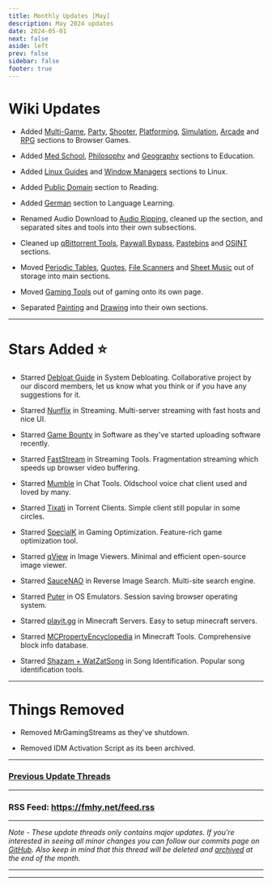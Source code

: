 ```yaml
---
title: Monthly Updates [May]
description: May 2024 updates
date: 2024-05-01
next: false
aside: left
prev: false
sidebar: false
footer: true
---
```


# Wiki Updates

- Added [Multi-Game](https://fmhy.net/gamingpiracyguide#multi-game-sites), [Party](https://fmhy.net/gamingpiracyguide#party-games), [Shooter](https://fmhy.net/gamingpiracyguide#shooter), [Platforming](https://fmhy.net/gamingpiracyguide#platformer), [Simulation](https://fmhy.net/gamingpiracyguide#simulation), [Arcade](https://fmhy.net/gamingpiracyguide#arcade) and [RPG](https://fmhy.net/gamingpiracyguide#rpg) sections to Browser Games.

- Added [Med School](https://fmhy.net/edupiracyguide#med-school), [Philosophy](https://fmhy.net/edupiracyguide#philosophy) and [Geography](https://fmhy.net/edupiracyguide#geography-datasets) sections to Education.

- Added [Linux Guides](https://fmhy.net/linuxguide#linux-guides) and [Window Managers](https://fmhy.net/linuxguide#window-managers) sections to Linux.

- Added [Public Domain](https://fmhy.net/readingpiracyguide#public-domain) section to Reading.

- Added [German](https://fmhy.net/edupiracyguide#german) section to Language Learning.

- Renamed Audio Download to [Audio Ripping](https://fmhy.net/audiopiracyguide#audio-ripping), cleaned up the section, and separated sites and tools into their own subsections.

- Cleaned up [qBittorrent Tools](https://fmhy.net/torrentpiracyguide#qbittorrent-tools), [Paywall Bypass](https://fmhy.net/internet-tools#paywall-bypass), [Pastebins](https://fmhy.pages.dev/text-tools#pastebins) and [OSINT](https://fmhy.net/miscguide#open-source-intelligence) sections.

- Moved [Periodic Tables](https://fmhy.net/edupiracyguide#periodic-tables), [Quotes](https://fmhy.net/edupiracyguide#quote-indexes), [File Scanners](https://fmhy.net/adblockvpnguide#file-scanners) and [Sheet Music](https://fmhy.net/audiopiracyguide#sheet-music) out of storage into main sections.

- Moved [Gaming Tools](https://fmhy.net/game-tools) out of gaming onto its own page.

- Separated [Painting](https://fmhy.net/img-tools#painting) and [Drawing](https://fmhy.net/img-tools#drawing) into their own sections.

***

# Stars Added ⭐

- Starred [Debloat Guide](https://fmhy.net/system-tools#system-debloating) in System Debloating. Collaborative project by our discord members, let us know what you think or if you have any suggestions for it. 

- Starred [Nunflix](https://fmhy.net/videopiracyguide#multi-server) in Streaming. Multi-server streaming with fast hosts and nice UI.

- Starred [Game Bounty](https://fmhy.net/downloadpiracyguide#software-sites) in Software as they've started uploading software recently.

- Starred [FastStream](https://fmhy.net/videopiracyguide#helpful-sites-tools) in Streaming Tools. Fragmentation streaming which speeds up browser video buffering.

- Starred [Mumble](https://fmhy.net/internet-tools#chat-tools) in Chat Tools. Oldschool voice chat client used and loved by many.

- Starred [Tixati](https://fmhy.net/torrentpiracyguide#torrent-clients) in Torrent Clients. Simple client still popular in some circles.

- Starred [SpecialK](https://fmhy.net/game-tools#optimization-tools) in Gaming Optimization. Feature-rich game optimization tool.

- Starred [qView](https://fmhy.net/img-tools#image-viewers) in Image Viewers. Minimal and efficient open-source image viewer.

- Starred [SauceNAO](https://fmhy.net/img-tools#reverse-image-search) in Reverse Image Search. Multi-site search engine.

- Starred [Puter](https://fmhy.net/system-tools#os-emulators) in OS Emulators. Session saving browser operating system.

- Starred [playit.gg](https://fmhy.net/storage#minecraft-servers) in Minecraft Servers. Easy to setup minecraft servers.

- Starred [MCPropertyEncyclopedia](https://fmhy.net/game-tools#minecraft-tools) in Minecraft Tools. Comprehensive block info database.

- Starred [Shazam + WatZatSong](https://fmhy.net/audiopiracyguide#song-identification) in Song Identification. Popular song identification tools.

***
 
# Things Removed

- Removed MrGamingStreams as they've shutdown.

- Removed IDM Activation Script as its been archived.

***

### [Previous Update Threads](https://www.reddit.com/r/FREEMEDIAHECKYEAH/wiki/updates)

***

### RSS Feed: https://fmhy.net/feed.rss

***

*Note - These update threads only contains major updates. If you're interested in seeing all minor changes you can follow our commits page on [GitHub](https://github.com/fmhy/FMHYedit/commits/main). Also keep in mind that this thread will be deleted and [archived](https://www.reddit.com/r/FREEMEDIAHECKYEAH/wiki/updates) at the end of the month.*

---

---

